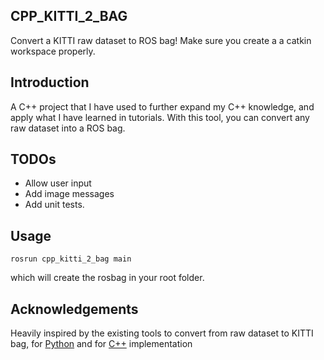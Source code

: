 ## CPP_KITTI_2_BAG
Convert a KITTI raw dataset to ROS bag! 
Make sure you create a a catkin workspace properly.

## Introduction
A C++ project that I have used to further expand my C++ knowledge, and apply what I have learned in tutorials. With this tool, you can convert any raw dataset into a ROS bag. 

## TODOs
* Allow user input
* Add image messages
* Add unit tests.


## Usage
`rosrun cpp_kitti_2_bag main`

which will create the rosbag in your root folder.

## Acknowledgements
Heavily inspired by the existing tools to convert from raw dataset to KITTI bag, for [Python](https://github.com/tomas789/kitti2bag)  and for [C++](https://github.com/ethz-asl/kitti_to_rosbag) implementation
